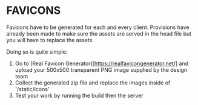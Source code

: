# FAVICONS
Favicons have to be generated for each and every client. Provisions have already
been made to make sure the assets are served in the head file but you will have
to replace the assets.

Doing so is quite simple:

1. Go to (Real Favicon Generator)[https://realfavicongenerator.net/] and upload
   your 500x500 transparent PNG image supplied by the design team
2. Collect the generated zip file and replace the images inside of
   '/static/icons'
3. Test your work by running the build then the server
